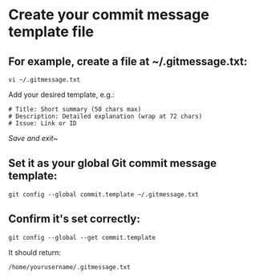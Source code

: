 # Create your commit message template file
## For example, create a file at ~/.gitmessage.txt:
```
vi ~/.gitmessage.txt
```
Add your desired template, e.g.:
```
# Title: Short summary (50 chars max)
# Description: Detailed explanation (wrap at 72 chars)
# Issue: Link or ID
```
*Save and exit~*

## Set it as your global Git commit message template:
```
git config --global commit.template ~/.gitmessage.txt
```
## Confirm it's set correctly:
```
git config --global --get commit.template
```
It should return:
```
/home/yourusername/.gitmessage.txt
```

